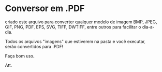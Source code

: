 # Conversor em .PDF

criado este arquivo para converter qualquer modelo de imagem BMP, JPEG, GIF, PNG, PDF, EPS, SVG, TIFF, DWTIFF, 
entre outros para facilitar o dia-a-dia.

Todos os arquivos "imagens" que estiverem na pasta e você executar, serão convertidos para .PDF!

Faça bom uso.

Att. 

<!-- Powered by: Luiz Gustavo Zanoni
Date 16/08/2022
Chapecó - Brasil -->
